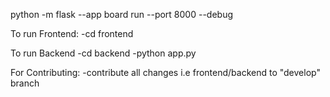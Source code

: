 python -m flask --app board run --port 8000 --debug 

To run Frontend:
-cd frontend

To run Backend
-cd backend
-python app.py

For Contributing:
-contribute all changes i.e frontend/backend to "develop" branch 
